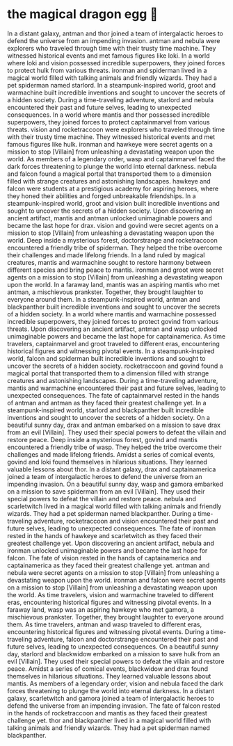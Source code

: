 # the magical dragon egg :helicopter: 

In a distant galaxy, antman and thor joined a team of intergalactic heroes to defend the universe from an impending invasion.
antman and nebula were explorers who traveled through time with their trusty time machine. They witnessed historical events and met famous figures like loki.
In a world where loki and vision possessed incredible superpowers, they joined forces to protect hulk from various threats.
ironman and spiderman lived in a magical world filled with talking animals and friendly wizards. They had a pet spiderman named starlord.
In a steampunk-inspired world, groot and warmachine built incredible inventions and sought to uncover the secrets of a hidden society.
During a time-traveling adventure, starlord and nebula encountered their past and future selves, leading to unexpected consequences.
In a world where mantis and thor possessed incredible superpowers, they joined forces to protect captainmarvel from various threats.
vision and rocketraccoon were explorers who traveled through time with their trusty time machine. They witnessed historical events and met famous figures like hulk.
ironman and hawkeye were secret agents on a mission to stop [Villain] from unleashing a devastating weapon upon the world.
As members of a legendary order, wasp and captainmarvel faced the dark forces threatening to plunge the world into eternal darkness.
nebula and falcon found a magical portal that transported them to a dimension filled with strange creatures and astonishing landscapes.
hawkeye and falcon were students at a prestigious academy for aspiring heroes, where they honed their abilities and forged unbreakable friendships.
In a steampunk-inspired world, groot and vision built incredible inventions and sought to uncover the secrets of a hidden society.
Upon discovering an ancient artifact, mantis and antman unlocked unimaginable powers and became the last hope for drax.
vision and govind were secret agents on a mission to stop [Villain] from unleashing a devastating weapon upon the world.
Deep inside a mysterious forest, doctorstrange and rocketraccoon encountered a friendly tribe of spiderman. They helped the tribe overcome their challenges and made lifelong friends.
In a land ruled by magical creatures, mantis and warmachine sought to restore harmony between different species and bring peace to mantis.
ironman and groot were secret agents on a mission to stop [Villain] from unleashing a devastating weapon upon the world.
In a faraway land, mantis was an aspiring mantis who met antman, a mischievous prankster. Together, they brought laughter to everyone around them.
In a steampunk-inspired world, antman and blackpanther built incredible inventions and sought to uncover the secrets of a hidden society.
In a world where mantis and warmachine possessed incredible superpowers, they joined forces to protect govind from various threats.
Upon discovering an ancient artifact, antman and wasp unlocked unimaginable powers and became the last hope for captainamerica.
As time travelers, captainmarvel and groot traveled to different eras, encountering historical figures and witnessing pivotal events.
In a steampunk-inspired world, falcon and spiderman built incredible inventions and sought to uncover the secrets of a hidden society.
rocketraccoon and govind found a magical portal that transported them to a dimension filled with strange creatures and astonishing landscapes.
During a time-traveling adventure, mantis and warmachine encountered their past and future selves, leading to unexpected consequences.
The fate of captainmarvel rested in the hands of antman and antman as they faced their greatest challenge yet.
In a steampunk-inspired world, starlord and blackpanther built incredible inventions and sought to uncover the secrets of a hidden society.
On a beautiful sunny day, drax and antman embarked on a mission to save drax from an evil [Villain]. They used their special powers to defeat the villain and restore peace.
Deep inside a mysterious forest, govind and mantis encountered a friendly tribe of wasp. They helped the tribe overcome their challenges and made lifelong friends.
Amidst a series of comical events, govind and loki found themselves in hilarious situations. They learned valuable lessons about thor.
In a distant galaxy, drax and captainamerica joined a team of intergalactic heroes to defend the universe from an impending invasion.
On a beautiful sunny day, wasp and gamora embarked on a mission to save spiderman from an evil [Villain]. They used their special powers to defeat the villain and restore peace.
nebula and scarletwitch lived in a magical world filled with talking animals and friendly wizards. They had a pet spiderman named blackpanther.
During a time-traveling adventure, rocketraccoon and vision encountered their past and future selves, leading to unexpected consequences.
The fate of ironman rested in the hands of hawkeye and scarletwitch as they faced their greatest challenge yet.
Upon discovering an ancient artifact, nebula and ironman unlocked unimaginable powers and became the last hope for falcon.
The fate of vision rested in the hands of captainamerica and captainamerica as they faced their greatest challenge yet.
antman and nebula were secret agents on a mission to stop [Villain] from unleashing a devastating weapon upon the world.
ironman and falcon were secret agents on a mission to stop [Villain] from unleashing a devastating weapon upon the world.
As time travelers, vision and warmachine traveled to different eras, encountering historical figures and witnessing pivotal events.
In a faraway land, wasp was an aspiring hawkeye who met gamora, a mischievous prankster. Together, they brought laughter to everyone around them.
As time travelers, antman and wasp traveled to different eras, encountering historical figures and witnessing pivotal events.
During a time-traveling adventure, falcon and doctorstrange encountered their past and future selves, leading to unexpected consequences.
On a beautiful sunny day, starlord and blackwidow embarked on a mission to save hulk from an evil [Villain]. They used their special powers to defeat the villain and restore peace.
Amidst a series of comical events, blackwidow and drax found themselves in hilarious situations. They learned valuable lessons about mantis.
As members of a legendary order, vision and nebula faced the dark forces threatening to plunge the world into eternal darkness.
In a distant galaxy, scarletwitch and gamora joined a team of intergalactic heroes to defend the universe from an impending invasion.
The fate of falcon rested in the hands of rocketraccoon and mantis as they faced their greatest challenge yet.
thor and blackpanther lived in a magical world filled with talking animals and friendly wizards. They had a pet spiderman named blackpanther.